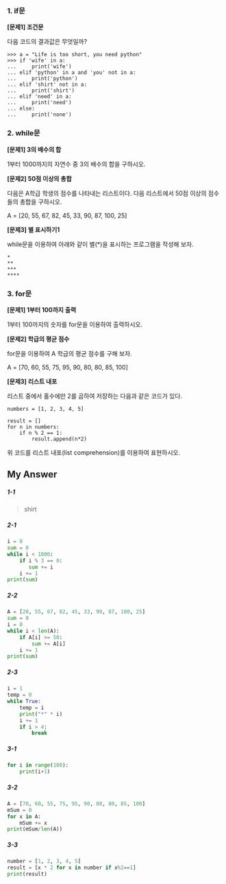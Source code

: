 ### 1. if문

**[문제1] 조건문**

다음 코드의 결과값은 무엇일까?

```
>>> a = "Life is too short, you need python"
>>> if 'wife' in a:
...     print('wife')
... elif 'python' in a and 'you' not in a:
...     print('python')
... elif 'shirt' not in a:
...     print('shirt')
... elif 'need' in a:
...     print('need')
... else:
...     print('none')
```

### 2. while문

**[문제1] 3의 배수의 합**

1부터 1000까지의 자연수 중 3의 배수의 합을 구하시오.

**[문제2] 50점 이상의 총합**

다음은 A학급 학생의 점수를 나타내는 리스트이다. 다음 리스트에서 50점 이상의 점수들의 총합을 구하시오.

A = [20, 55, 67, 82, 45, 33, 90, 87, 100, 25]

**[문제3] 별 표시하기1**

while문을 이용하여 아래와 같이 별(*)을 표시하는 프로그램을 작성해 보자.

```
*
**
***
****
```

### 3. for문

**[문제1] 1부터 100까지 출력**

1부터 100까지의 숫자를 for문을 이용하여 출력하시오.

**[문제2] 학급의 평균 점수**

for문을 이용하여 A 학급의 평균 점수를 구해 보자.

A = [70, 60, 55, 75, 95, 90, 80, 80, 85, 100]

**[문제3] 리스트 내포**

리스트 중에서 홀수에만 2를 곱하여 저장하는 다음과 같은 코드가 있다.

```
numbers = [1, 2, 3, 4, 5]

result = []
for n in numbers:
    if n % 2 == 1:
        result.append(n*2)
```

위 코드를 리스트 내포(list comprehension)를 이용하여 표현하시오.

## My Answer

##### 1-1

> shirt

##### 2-1

```py
i = 0
sum = 0
while i < 1000:
    if i % 3 == 0:
       sum += i
    i += 1
print(sum)
```

##### 2-2

```py
A = [20, 55, 67, 82, 45, 33, 90, 87, 100, 25]
sum = 0
i = 0
while i < len(A):
    if A[i] >= 50:
        sum += A[i]
    i += 1
print(sum)
```

##### 2-3

```py
i = 1
temp = 0
while True:
    temp = i
    print("*" * i)
    i += 1
    if i > 4:
        break
```

##### 3-1

```py
for i in range(100):
    print(i+1)
```

##### 3-2

```py
A = [70, 60, 55, 75, 95, 90, 80, 80, 85, 100]
mSum = 0
for x in A:
    mSum += x
print(mSum/len(A))
```

##### 3-3

```py
number = [1, 2, 3, 4, 5]
result = [x * 2 for x in number if x%2==1]
print(result)
```